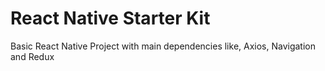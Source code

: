 # React Native Starter Kit
Basic React Native Project with main dependencies like, Axios, Navigation and Redux

